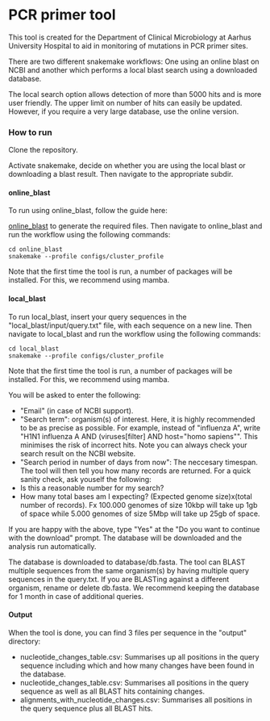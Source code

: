# PCR primer tool
This tool is created for the Department of Clinical Microbiology at Aarhus University Hospital to aid in monitoring of mutations in PCR primer sites. 

There are two different snakemake workflows: One using an online blast on NCBI and another which performs a local blast search using a downloaded database.

The local search option allows detection of more than 5000 hits and is more user friendly. The upper limit on number of hits can easily be updated.
However, if you require a very large database, use the online version. 

### How to run
Clone the repository.

Activate snakemake, decide on whether you are using the local blast or downloading a blast result. Then navigate to the appropriate subdir.

#### online_blast
To run using online_blast, follow the guide here:
  
[online_blast](https://github.com/KMA-Aarhus/pcr-primer-tool/tree/main/online_blast) to generate the required files. Then navigate to online_blast and run the workflow using the following commands:
```
cd online_blast
snakemake --profile configs/cluster_profile
```
Note that the first time the tool is run, a number of packages will be installed. For this, we recommend using mamba. 

#### local_blast
To run local_blast, insert your query sequences in the "local_blast/input/query.txt" file, with each sequence on a new line.
Then navigate to local_blast and run the workflow using the following commands:

```
cd local_blast
snakemake --profile configs/cluster_profile
```
Note that the first time the tool is run, a number of packages will be installed. For this, we recommend using mamba. 

You will be asked to enter the following: 
- "Email" (in case of NCBI support).
- "Search term": organism(s) of interest. Here, it is highly recommended to be as precise as possible. For example, instead of "influenza A", write "H1N1 influenza A AND (viruses[filter] AND host="homo sapiens"". This minimises the risk of incorrect hits. Note you can always check your search result on the NCBI website.
- "Search period in number of days from now": The neccesary timespan. 
The tool will then tell you how many records are returned. For a quick sanity check, ask youself the following:
- Is this a reasonable number for my search?
- How many total bases am I expecting? (Expected genome size)x(total number of records). Fx 100.000 genomes of size 10kbp will take up 1gb of space while 5.000 genomes of size 5Mbp will take up 25gb of space. 

If you are happy with the above, type "Yes" at the "Do you want to continue with the download" prompt. The database will be downloaded and the analysis run automatically.

The database is downloaded to database/db.fasta. 
The tool can BLAST multiple sequences from the same organism(s) by having multiple query sequences in the query.txt.
If you are BLASTing against a different organism, rename or delete db.fasta. We recommend keeping the database for 1 month in case of additional queries.

#### Output
When the tool is done, you can find 3 files per sequence in the "output" directory:
- nucleotide_changes_table.csv: Summarises up all positions in the query sequence including which and how many changes have been found in the database.
- nucleotide_changes_table.csv: Summarises all positions in the query sequence as well as all BLAST hits containing changes.
- alignments_with_nucleotide_changes.csv: Summarises all positions in the query sequence plus all BLAST hits.
